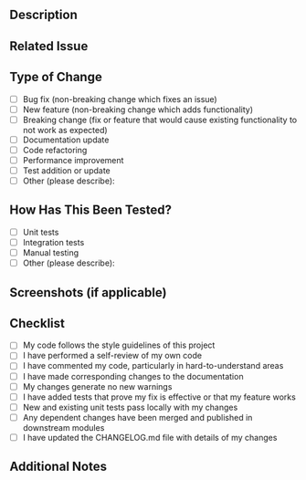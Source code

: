 ## Description
<!-- Provide a brief summary of the changes in this pull request -->

## Related Issue
<!-- Reference any related issues using the format: Fixes #123, Resolves #456 -->

## Type of Change
<!-- Mark the appropriate option with an "x" -->
- [ ] Bug fix (non-breaking change which fixes an issue)
- [ ] New feature (non-breaking change which adds functionality)
- [ ] Breaking change (fix or feature that would cause existing functionality to not work as expected)
- [ ] Documentation update
- [ ] Code refactoring
- [ ] Performance improvement
- [ ] Test addition or update
- [ ] Other (please describe):

## How Has This Been Tested?
<!-- Describe the tests you ran to verify your changes -->
- [ ] Unit tests
- [ ] Integration tests
- [ ] Manual testing
- [ ] Other (please describe):

## Screenshots (if applicable)
<!-- Add screenshots to help explain your changes -->

## Checklist
<!-- Mark the appropriate options with an "x" -->
- [ ] My code follows the style guidelines of this project
- [ ] I have performed a self-review of my own code
- [ ] I have commented my code, particularly in hard-to-understand areas
- [ ] I have made corresponding changes to the documentation
- [ ] My changes generate no new warnings
- [ ] I have added tests that prove my fix is effective or that my feature works
- [ ] New and existing unit tests pass locally with my changes
- [ ] Any dependent changes have been merged and published in downstream modules
- [ ] I have updated the CHANGELOG.md file with details of my changes

## Additional Notes
<!-- Add any other information about the PR here -->
